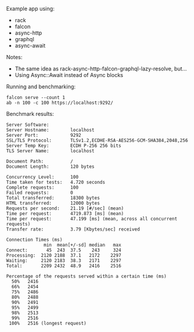 Example app using:
  * rack
  * falcon
  * async-http
  * graphql
  * async-await

Notes:
  * The same idea as rack-async-http-falcon-graphql-lazy-resolve, but...
  * Using Async::Await instead of Async blocks

Running and benchmarking:

    falcon serve --count 1
    ab -n 100 -c 100 https://localhost:9292/

Benchmark results:

    Server Software:        
    Server Hostname:        localhost
    Server Port:            9292
    SSL/TLS Protocol:       TLSv1.2,ECDHE-RSA-AES256-GCM-SHA384,2048,256
    Server Temp Key:        ECDH P-256 256 bits
    TLS Server Name:        localhost

    Document Path:          /
    Document Length:        120 bytes

    Concurrency Level:      100
    Time taken for tests:   4.720 seconds
    Complete requests:      100
    Failed requests:        0
    Total transferred:      18300 bytes
    HTML transferred:       12000 bytes
    Requests per second:    21.19 [#/sec] (mean)
    Time per request:       4719.873 [ms] (mean)
    Time per request:       47.199 [ms] (mean, across all concurrent requests)
    Transfer rate:          3.79 [Kbytes/sec] received

    Connection Times (ms)
                  min  mean[+/-sd] median   max
    Connect:       45  243  37.5    243     324
    Processing:  2120 2188  37.1   2172    2297
    Waiting:     2120 2183  38.3   2171    2297
    Total:       2209 2432  48.9   2416    2516

    Percentage of the requests served within a certain time (ms)
      50%   2416
      66%   2454
      75%   2486
      80%   2488
      90%   2491
      95%   2499
      98%   2513
      99%   2516
     100%   2516 (longest request)
